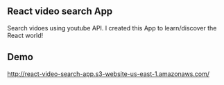 
## React video search App

Search vidoes using youtube API. I created this App to learn/discover the React world!

## Demo

http://react-video-search-app.s3-website-us-east-1.amazonaws.com/
